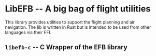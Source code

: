 # LibEFB -- A big bag of flight utilities

This library provides utilities to support the flight planning and air
navigation. The lib is written in Rust but is intended to be used from
other languages via their FFI.

## `libefb-c` -- C Wrapper of the EFB library
